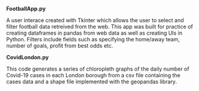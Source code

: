<b>FootballApp.py</b>

A user interace created with Tkinter which allows the user to select and filter football data retreived from the web. This app was built for practice of creating dataframes in pandas from web data as well as creating UIs in Python. Filters include fields such as specifying the home/away team, number of goals, profit from best odds etc.


<b>CovidLondon.py</b>

This code generates a series of chloropleth graphs of the daily number of Covid-19 cases in each London borough from a csv file containing the cases data and a shape file implemented with the geopandas library. 
